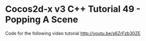 Cocos2d-x v3 C++ Tutorial 49 - Popping A Scene
==============================================

Code for the following video tutorial http://youtu.be/s6ZrFzb30ZE
